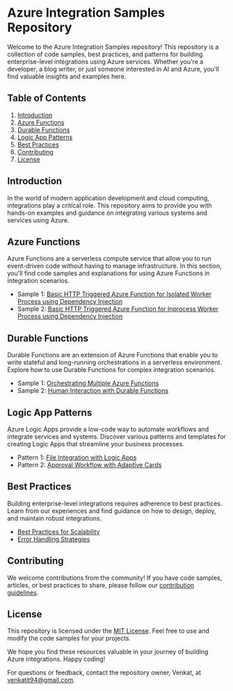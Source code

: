 # Azure Integration Samples Repository

Welcome to the Azure Integration Samples repository! This repository is a collection of code samples, best practices, and patterns for building enterprise-level integrations using Azure services. Whether you're a developer, a blog writer, or just someone interested in AI and Azure, you'll find valuable insights and examples here.

## Table of Contents

1. [Introduction](#introduction)
2. [Azure Functions](#azure-functions)
3. [Durable Functions](#durable-functions)
4. [Logic App Patterns](#logic-app-patterns)
5. [Best Practices](#best-practices)
6. [Contributing](#contributing)
7. [License](#license)

## Introduction

In the world of modern application development and cloud computing, integrations play a critical role. This repository aims to provide you with hands-on examples and guidance on integrating various systems and services using Azure.

## Azure Functions

Azure Functions are a serverless compute service that allow you to run event-driven code without having to manage infrastructure. In this section, you'll find code samples and explanations for using Azure Functions in integration scenarios.

- Sample 1: [Basic HTTP Triggered Azure Function for Isolated Worker Process using Dependency Injection](Azure%20Functions/IsolatedExample)
- Sample 2: [Basic HTTP Triggered Azure Function for Inprocess Worker Process using Dependency Injection](Azure%20Functions/InprocessSample)

## Durable Functions

Durable Functions are an extension of Azure Functions that enable you to write stateful and long-running orchestrations in a serverless environment. Explore how to use Durable Functions for complex integration scenarios.

- Sample 1: [Orchestrating Multiple Azure Functions](durable-functions/sample1)
- Sample 2: [Human Interaction with Durable Functions](durable-functions/sample2)

## Logic App Patterns

Azure Logic Apps provide a low-code way to automate workflows and integrate services and systems. Discover various patterns and templates for creating Logic Apps that streamline your business processes.

- Pattern 1: [File Integration with Logic Apps](logic-app-patterns/pattern1)
- Pattern 2: [Approval Workflow with Adaptive Cards](logic-app-patterns/pattern2)

## Best Practices

Building enterprise-level integrations requires adherence to best practices. Learn from our experiences and find guidance on how to design, deploy, and maintain robust integrations.

- [Best Practices for Scalability](best-practices/scalability.md)
- [Error Handling Strategies](best-practices/error-handling.md)

## Contributing

We welcome contributions from the community! If you have code samples, articles, or best practices to share, please follow our [contribution guidelines](CONTRIBUTING.md).

## License

This repository is licensed under the [MIT License](LICENSE). Feel free to use and modify the code samples for your projects.

We hope you find these resources valuable in your journey of building Azure integrations. Happy coding!

For questions or feedback, contact the repository owner, Venkat, at [venkatit94@gmail.com](mailto:venkatit94@gmail.com).
